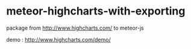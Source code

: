 meteor-highcharts-with-exporting
================================

package from http://www.highcharts.com/ to meteor-js

demo :
http://www.highcharts.com/demo/
